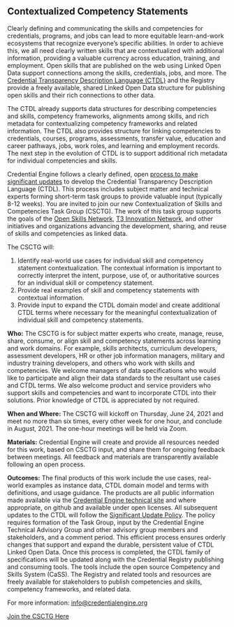 Contextualized Competency Statements
---
Clearly defining and communicating the skills and competencies for credentials, programs, and jobs can lead to more equitable learn-and-work ecosystems that recognize everyone’s specific abilities. In order to achieve this, we all need clearly written skills that are contextualized with additional information, providing a valuable currency across education, training, and employment. Open skills that are published on the web using Linked Open Data support connections among the skills, credentials, jobs, and more. The [Credential Transparency Description Language (CTDL)](https://credreg.net/ctdl/terms) and the Registry provide a freely available, shared Linked Open Data structure for publishing open skills and their rich connections to other data.

The CTDL already supports data structures for describing competencies and skills, competency frameworks, alignments among skills, and rich metadata for contextualizing competency frameworks and related information. The CTDL also provides structure for linking competencies to credentials, courses, programs, assessments, transfer value, education and career pathways, jobs, work roles, and learning and employment records. The next step in the evolution of CTDL is to support additional rich metadata for individual competencies and skills.

Credential Engine follows a clearly defined, open [process to make significant updates](https://credreg.net/page/updateprocess) to develop the Credential Transparency Description Language (CTDL). This process includes subject matter and technical experts forming short-term task groups to provide valuable input (typically 8-12 weeks). You are invited to join our new Contextualization of Skills and Competencies Task Group (CSCTG). The work of this task group supports the goals of the [Open Skills Network](https://www.openskillsnetwork.org/), [T3 Innovation Network](https://www.t3networkhub.org/about), and other initiatives and organizations advancing the development, sharing, and reuse of skills and competencies as linked data.

The CSCTG will:
1. Identify real-world use cases for individual skill and competency statement contextualization. The contextual information is important to correctly interpret the intent, purpose, use of, or authoritative sources for an individual skill or competency statement.
2. Provide real examples of skill and competency statements with contextual information.
3. Provide input to expand the CTDL domain model and create additional CTDL terms where necessary for the meaningful contextualization of individual skill and competency statements.

**Who:** The CSCTG is for subject matter experts who create, manage, reuse, share, consume, or align skill and competency statements across learning and work domains. For example, skills architects, curriculum developers, assessment developers, HR or other job information managers, military and industry training developers, and others who work with skills and competencies. We welcome managers of data specifications who would like to participate and align their data standards to the resultant use cases and CTDL terms. We also welcome product and service providers who support skills and competencies and want to incorporate CTDL into their solutions. Prior knowledge of CTDL is appreciated by not required.

**When and Where:** The CSCTG will kickoff on Thursday, June 24, 2021 and meet no more than six times, every other week for one hour, and conclude in August, 2021. The one-hour meetings will be held via Zoom.

**Materials:** Credential Engine will create and provide all resources needed for this work, based on CSCTG input, and share them for ongoing feedback between meetings. All feedback and materials are transparently available following an open process.

**Outcomes:** The final products of this work include the use cases, real-world examples as instance data, CTDL domain model and terms with definitions, and usage guidance. The products are all public information made available via the [Credential Engine technical site](https://credreg.net/) and where appropriate, on github and available under open licenses. All subsequent updates to the CTDL will follow the [Significant Update Policy](https://credreg.net/page/updateprocess). The policy requires formation of the Task Group, input by the Credential Engine Technical Advisory Group and other advisory group members and stakeholders, and a comment period. This efficient process ensures orderly changes that support and expand the durable, persistent value of CTDL Linked Open Data. Once this process is completed, the CTDL family of specifications will be updated along with the Credential Registry publishing and consuming tools. The tools include the open source Competency and Skills System (CaSS). The Registry and related tools and resources are freely available for stakeholders to publish competencies and skills, competency frameworks, and related data.

For more information: info@credentialengine.org

[Join the CSCTG Here](https://forms.gle/9FuSX9wxwcZPMboi6)
